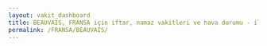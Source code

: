 ```yaml
---
layout: vakit_dashboard
title: BEAUVAIS, FRANSA için iftar, namaz vakitleri ve hava durumu - ilçe/eyalet seç
permalink: /FRANSA/BEAUVAIS/
---
```


<script type="text/javascript">
  var GLOBAL_COUNTRY = 'FRANSA';
  var GLOBAL_CITY = 'BEAUVAIS';
  var GLOBAL_STATE = '';
  var lat = 72;
  var lon = 21;
</script>
